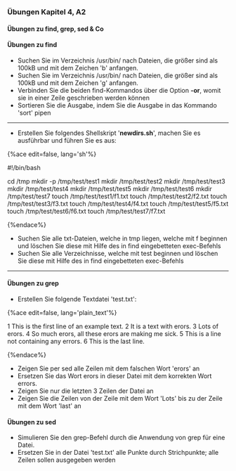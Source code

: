 ### Übungen Kapitel 4, A2

#### Übungen zu find, grep, sed & Co

#### Übungen zu find

* Suchen Sie im Verzeichnis /usr/bin/ nach Dateien, die größer sind als 100kB und mit dem Zeichen 'b' anfangen.
* Suchen Sie im Verzeichnis /usr/bin/ nach Dateien, die größer sind als 100kB und mit dem Zeichen 'g' anfangen.
* Verbinden Sie die beiden find-Kommandos über die Option **-or**, womit sie in einer Zeile geschrieben werden können
* Sortieren Sie die Ausgabe, indem Sie die Ausgabe in das Kommando 'sort' pipen

<hr />

* Erstellen Sie folgendes Shellskript '**newdirs.sh**', machen Sie es ausführbar und führen Sie es aus:

{%ace edit=false, lang='sh'%}

#!/bin/bash

cd /tmp
mkdir -p /tmp/test/test1
mkdir /tmp/test/test2
mkdir /tmp/test/test3
mkdir /tmp/test/test4
mkdir /tmp/test/test5
mkdir /tmp/test/test6
mkdir /tmp/test/test7
touch /tmp/test/test1/f1.txt
touch /tmp/test/test2/f2.txt
touch /tmp/test/test3/f3.txt
touch /tmp/test/test4/f4.txt
touch /tmp/test/test5/f5.txt
touch /tmp/test/test6/f6.txt
touch /tmp/test/test7/f7.txt

{%endace%}

* Suchen Sie alle txt-Dateien, welche in tmp liegen, welche mit f beginnen und löschen Sie diese mit Hilfe des in find eingebetteten exec-Befehls
* Suchen Sie alle Verzeichnisse, welche mit test beginnen und löschen Sie diese mit Hilfe des in find eingebetteten exec-Befehls

<hr />

#### Übungen zu grep

* Erstellen Sie folgende Textdatei 'test.txt':

{%ace edit=false, lang='plain_text'%}

1  This is the first line of an example text.
2  It is a text with erors.
3  Lots of erors.
4  So much erors, all these erors are making me sick.
5  This is a line not containing any errors.
6  This is the last line.

{%endace%}

* Zeigen Sie per sed alle Zeilen mit dem falschen Wort 'erors' an
* Ersetzen Sie das Wort erors in dieser Datei mit dem korrekten Wort errors. 
* Zeigen Sie nur die letzten 3 Zeilen der Datei an
* Zeigen Sie die Zeilen von der Zeile mit dem Wort 'Lots' bis zu der Zeile mit dem Wort 'last' an

#### Übungen zu sed

* Simulieren Sie den grep-Befehl durch die Anwendung von grep für eine Datei.
* Ersetzen Sie in der Datei 'test.txt' alle Punkte durch Strichpunkte; alle Zeilen sollen ausgegeben werden

